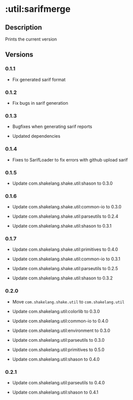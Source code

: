 # :util:sarifmerge

## Description

Prints the current version

## Versions

### 0.1.1

* Fix generated sarif format

### 0.1.2

* Fix bugs in sarif generation

### 0.1.3

* Bugfixes when generating sarif reports

* Updated dependencies

### 0.1.4

* Fixes to SarifLoader to fix errors with github upload sarif

### 0.1.5

* Update com.shakelang.shake.util:shason to 0.3.0

### 0.1.6

* Update com.shakelang.shake.util:common-io to 0.3.0

* Update com.shakelang.shake.util:parseutils to 0.2.4

* Update com.shakelang.shake.util:shason to 0.3.1

### 0.1.7

* Update com.shakelang.shake.util:primitives to 0.4.0

* Update com.shakelang.shake.util:common-io to 0.3.1

* Update com.shakelang.shake.util:parseutils to 0.2.5

* Update com.shakelang.shake.util:shason to 0.3.2

### 0.2.0

* Move `com.shakelang.shake.util` to `com.shakelang.util`

* Update com.shakelang.util:colorlib to 0.3.0

* Update com.shakelang.util:common-io to 0.4.0

* Update com.shakelang.util:environment to 0.3.0

* Update com.shakelang.util:parseutils to 0.3.0

* Update com.shakelang.util:primitives to 0.5.0

* Update com.shakelang.util:shason to 0.4.0

### 0.2.1

* Update com.shakelang.util:parseutils to 0.4.0

* Update com.shakelang.util:shason to 0.4.1